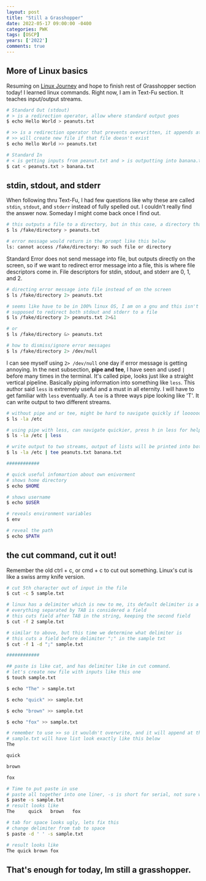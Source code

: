 ```yaml
---
layout: post
title: "Still a Grasshopper"
date: 2022-05-17 09:00:00 -0400
categories: PWK
tags: [OSCP]
years: ['2022']
comments: true
---
```


## More of Linux basics

Resuming on [Linux Journey][Linux Journey] and hope to finish rest of Grasshopper section today! I learned linux commands. Right now, I am in Text-Fu section. It teaches input/output streams. 

```bash
# Standard Out (stdout)
# > is a redirection operator, allow where standard output goes
$ echo Hello World > peanuts.txt

# >> is a redirection operator that prevents overwritten, it appends at end of the file
# >> will create new file if that file doesn't exist
$ echo Hello World >> peanuts.txt

# Standard In
# < is getting inputs from peanut.txt and > is outputting into banana.txt
$ cat < peanuts.txt > banana.txt

```

## stdin, stdout, and stderr

When following thru Text-Fu, I had few questions like why these are called `stdin`, `stdout`, and `stderr` instead of fully spelled out. I couldn't really find the answer now. Someday I might come back once I find out.  

```bash
# this outputs a file to a directory, but in this case, a directory that doesn't exist
$ ls /fake/directory > peanuts.txt

# error message would return in the prompt like this below
ls: cannot access /fake/directory: No such file or directory

```

Standard Error does not send message into file, but outputs directly on the screen, so if we want to redirect error message into a file, this is where file descriptors come in. File descriptors for stdin, stdout, and stderr are 0, 1, and 2. 

```bash
# directing error message into file instead of on the screen
$ ls /fake/directory 2> peanuts.txt

# seems like have to be in 100% linux OS, I am on a gnu and this isn't working for me
# supposed to redirect both stdout and stderr to a file
$ ls /fake/directory 2> peanuts.txt 2>&1

# or 
$ ls /fake/directory &> peanuts.txt

# how to dismiss/ignore error messages
$ ls /fake/directory 2> /dev/null
```

I can see myself using `2> /dev/null` one day if error message is getting annoying. In the next subsection, **pipe and tee**,  I have seen and used `|` before many times in the terminal. It's called pipe, looks just like a straight vertical pipeline. Basically piping information into something like `less`. This author said `less` is extremely useful and a must in all eternity. I will have to get familiar with `less` eventually. A `tee` is a three ways pipe looking like 'T'. It can write output to two different streams.

```bash
# without pipe and or tee, might be hard to navigate quickly if loooooong list
$ ls -la /etc

# using pipe with less, can navigate quickier, press h in less for help
$ ls -la /etc | less

# write output to two streams, output of lists will be printed into both files. 
$ ls -la /etc | tee peanuts.txt banana.txt

############

# quick useful infomartion about own enivorment
# shows home directory
$ echo $HOME

# shows username
$ echo $USER

# reveals environment variables
$ env

# reveal the path
$ echo $PATH
```

## the cut command, cut it out!

Remember the old ctrl + c, or cmd + c to cut out something. Linux's cut is like a swiss army knife version. 


```bash
# cut 5th character out of input in the file
$ cut -c 5 sample.txt

# linux has a delimiter which is new to me, its default delimiter is a TAB
# everything separated by TAB is considered a field
# this cuts field after TAB in the string, keeping the second field
$ cut -f 2 sample.txt

# similar to above, but this time we determine what delimiter is
# this cuts a field before delimiter ";" in the sample txt
$ cut -f 1 -d ";" sample.txt

############

## paste is like cat, and has delimiter like in cut command. 
# let's create new file with inputs like this one
$ touch sample.txt

$ echo "The" > sample.txt

$ echo "quick" >> sample.txt

$ echo "brown" >> sample.txt

$ echo "fox" >> sample.txt

# remember to use >> so it wouldn't overwrite, and it will append at the end
# sample.txt will have list look exactly like this below
The 

quick

brown

fox

# Time to put paste in use
# paste all together into one liner, -s is short for serial, not sure what that means ¯\_(ツ)_/¯ 
$ paste -s sample.txt
# result looks like 
The     quick   brown   fox

# tab for space looks ugly, lets fix this
# change delimiter from tab to space
$ paste -d ' ' -s sample.txt

# result looks like
The quick brown fox

```

## That's enough for today, Im still a grasshopper. 










[Linux Journey]:https://linuxjourney.com